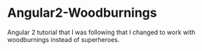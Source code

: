 # Angular2-Woodburnings
Angular 2 tutorial that I was following that I changed to work with woodburnings instead of superheroes.
